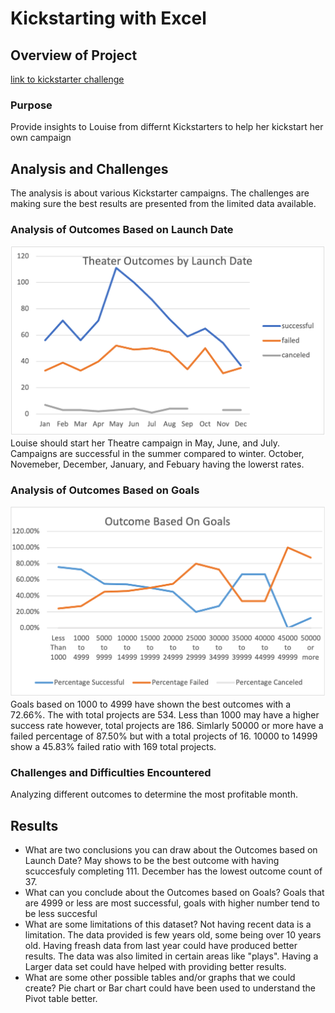# Kickstarting with Excel

## Overview of Project
[link to kickstarter challenge](Kick_Challenge.xlsx)
### Purpose
Provide insights to Louise from differnt Kickstarters to help her kickstart her own campaign
## Analysis and Challenges
The analysis is about various Kickstarter campaigns. The challenges are making sure the best results are presented from the limited data available.
### Analysis of Outcomes Based on Launch Date
![Theatre Goal](resources/Theater_Outcomes_vs_Launch.png)
Louise should start her Theatre campaign in May, June, and July. Campaigns are successful in the summer compared to winter. October, Novemeber, December, January, and Febuary having the lowerst rates. 
### Analysis of Outcomes Based on Goals
![Outcome Based by Goal chart](resources/Outcomes_vs_Goals.png)
Goals based on 1000 to 4999 have shown the best outcomes with a 72.66%. The with total projects are 534. Less than 1000 may have a higher success rate however, total projects are 186. Simlarly 50000 or more have a failed percentage of 87.50% but with a total projects of 16. 10000 to 14999 show a 45.83% failed ratio with 169 total projects.
### Challenges and Difficulties Encountered
Analyzing different outcomes to determine the most profitable month. 
## Results

- What are two conclusions you can draw about the Outcomes based on Launch Date?
May shows to be the best outcome with having scuccesfuly completing 111. December has the lowest outcome count of 37.
- What can you conclude about the Outcomes based on Goals?
Goals that are 4999 or less are most successful, goals with higher number tend to be less succesful
- What are some limitations of this dataset?
 Not having recent data is a limitation. The data provided is few years old, some being over 10 years old. Having freash data from last year could have produced better results. The data was also limited in certain areas like "plays". Having a Larger data set could have helped with providing better results. 
- What are some other possible tables and/or graphs that we could create?
Pie chart or Bar chart could have been used to understand the Pivot table better. 
